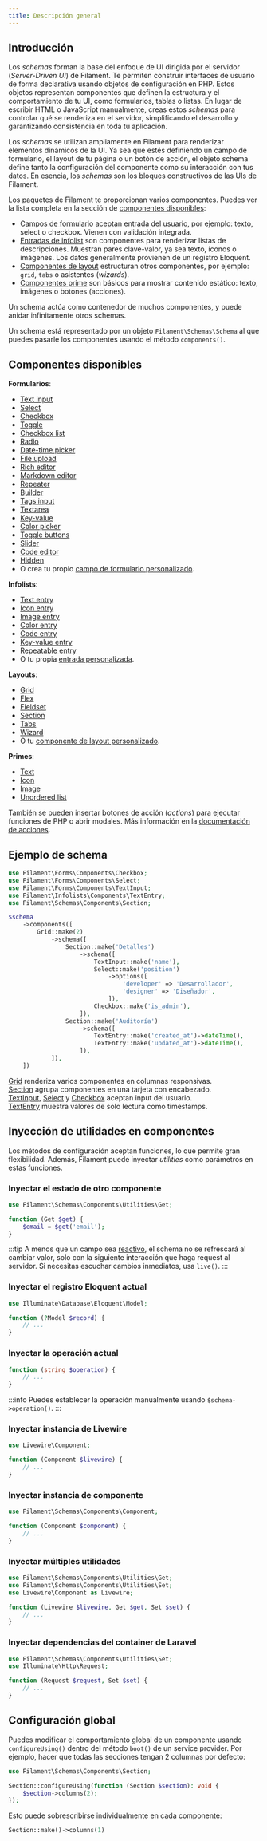 ```yaml
---
title: Descripción general
---
```


## Introducción

Los *schemas* forman la base del enfoque de UI dirigida por el servidor (*Server-Driven UI*) de Filament. Te permiten construir interfaces de usuario de forma declarativa usando objetos de configuración en PHP. Estos objetos representan componentes que definen la estructura y el comportamiento de tu UI, como formularios, tablas o listas. En lugar de escribir HTML o JavaScript manualmente, creas estos *schemas* para controlar qué se renderiza en el servidor, simplificando el desarrollo y garantizando consistencia en toda tu aplicación.

Los *schemas* se utilizan ampliamente en Filament para renderizar elementos dinámicos de la UI. Ya sea que estés definiendo un campo de formulario, el layout de tu página o un botón de acción, el objeto schema define tanto la configuración del componente como su interacción con tus datos. En esencia, los *schemas* son los bloques constructivos de las UIs de Filament.

Los paquetes de Filament te proporcionan varios componentes. Puedes ver la lista completa en la sección de [componentes disponibles](#componentes-disponibles):

- [Campos de formulario](../forms) aceptan entrada del usuario, por ejemplo: texto, select o checkbox. Vienen con validación integrada.
- [Entradas de infolist](../infolists) son componentes para renderizar listas de descripciones. Muestran pares clave-valor, ya sea texto, íconos o imágenes. Los datos generalmente provienen de un registro Eloquent.
- [Componentes de layout](layouts) estructuran otros componentes, por ejemplo: `grid`, `tabs` o asistentes (*wizards*).
- [Componentes prime](primes) son básicos para mostrar contenido estático: texto, imágenes o botones (acciones).

Un schema actúa como contenedor de muchos componentes, y puede anidar infinitamente otros schemas.

Un schema está representado por un objeto `Filament\Schemas\Schema` al que puedes pasarle los componentes usando el método `components()`.

## Componentes disponibles

**Formularios**:

- [Text input](../forms/text-input)  
- [Select](../forms/select)  
- [Checkbox](../forms/checkbox)  
- [Toggle](../forms/toggle)  
- [Checkbox list](../forms/checkbox-list)  
- [Radio](../forms/radio)  
- [Date-time picker](../forms/date-time-picker)  
- [File upload](../forms/file-upload)  
- [Rich editor](../forms/rich-editor)  
- [Markdown editor](../forms/markdown-editor)  
- [Repeater](../forms/repeater)  
- [Builder](../forms/builder)  
- [Tags input](../forms/tags-input)  
- [Textarea](../forms/textarea)  
- [Key-value](../forms/key-value)  
- [Color picker](../forms/color-picker)  
- [Toggle buttons](../forms/toggle-buttons)  
- [Slider](../forms/slider)  
- [Code editor](../forms/code-editor)  
- [Hidden](../forms/hidden)  
- O crea tu propio [campo de formulario personalizado](../forms/custom-fields).  

**Infolists**:

- [Text entry](../infolists/text-entry)  
- [Icon entry](../infolists/icon-entry)  
- [Image entry](../infolists/image-entry)  
- [Color entry](../infolists/color-entry)  
- [Code entry](../infolists/code-entry)  
- [Key-value entry](../infolists/key-value-entry)  
- [Repeatable entry](../infolists/repeatable-entry)  
- O tu propia [entrada personalizada](../infolists/custom-entries).  

**Layouts**:

- [Grid](layouts#grid-component)  
- [Flex](layouts#flex-component)  
- [Fieldset](layouts#fieldset-component)  
- [Section](sections)  
- [Tabs](tabs)  
- [Wizard](wizards)  
- O tu [componente de layout personalizado](custom-components#custom-layout-components).  

**Primes**:

- [Text](primes#text-component)  
- [Icon](primes#icon-component)  
- [Image](primes#image-component)  
- [Unordered list](primes#unordered-list-component)  

También se pueden insertar botones de acción (*actions*) para ejecutar funciones de PHP o abrir modales. Más información en la [documentación de acciones](../actions).

## Ejemplo de schema

```php
use Filament\Forms\Components\Checkbox;
use Filament\Forms\Components\Select;
use Filament\Forms\Components\TextInput;
use Filament\Infolists\Components\TextEntry;
use Filament\Schemas\Components\Section;

$schema
    ->components([
        Grid::make(2)
            ->schema([
                Section::make('Detalles')
                    ->schema([
                        TextInput::make('name'),
                        Select::make('position')
                            ->options([
                                'developer' => 'Desarrollador',
                                'designer' => 'Diseñador',
                            ]),
                        Checkbox::make('is_admin'),
                    ]),
                Section::make('Auditoría')
                    ->schema([
                        TextEntry::make('created_at')->dateTime(),
                        TextEntry::make('updated_at')->dateTime(),
                    ]),
            ]),
    ])
```

[Grid](layouts#grid-component) renderiza varios componentes en columnas responsivas.  
[Section](sections) agrupa componentes en una tarjeta con encabezado.  
[TextInput](../forms/text-input), [Select](../forms/select) y [Checkbox](../forms/checkbox) aceptan input del usuario.  
[TextEntry](../infolists/text-entry) muestra valores de solo lectura como timestamps.

## Inyección de utilidades en componentes

Los métodos de configuración aceptan funciones, lo que permite gran flexibilidad. Además, Filament puede inyectar *utilities* como parámetros en estas funciones.

### Inyectar el estado de otro componente

```php
use Filament\Schemas\Components\Utilities\Get;

function (Get $get) {
    $email = $get('email');
}
```

:::tip
A menos que un campo sea [reactivo](../forms/overview#the-basics-of-reactivity), el schema no se refrescará al cambiar valor, solo con la siguiente interacción que haga request al servidor. Si necesitas escuchar cambios inmediatos, usa `live()`.
:::

### Inyectar el registro Eloquent actual

```php
use Illuminate\Database\Eloquent\Model;

function (?Model $record) {
    // ...
}
```

### Inyectar la operación actual

```php
function (string $operation) {
    // ...
}
```

:::info
Puedes establecer la operación manualmente usando `$schema->operation()`.
:::

### Inyectar instancia de Livewire

```php
use Livewire\Component;

function (Component $livewire) {
    // ...
}
```

### Inyectar instancia de componente

```php
use Filament\Schemas\Components\Component;

function (Component $component) {
    // ...
}
```

### Inyectar múltiples utilidades

```php
use Filament\Schemas\Components\Utilities\Get;
use Filament\Schemas\Components\Utilities\Set;
use Livewire\Component as Livewire;

function (Livewire $livewire, Get $get, Set $set) {
    // ...
}
```

### Inyectar dependencias del container de Laravel

```php
use Filament\Schemas\Components\Utilities\Set;
use Illuminate\Http\Request;

function (Request $request, Set $set) {
    // ...
}
```

## Configuración global

Puedes modificar el comportamiento global de un componente usando `configureUsing()` dentro del método `boot()` de un service provider. Por ejemplo, hacer que todas las secciones tengan 2 columnas por defecto:

```php
use Filament\Schemas\Components\Section;

Section::configureUsing(function (Section $section): void {
    $section->columns(2);
});
```

Esto puede sobrescribirse individualmente en cada componente:

```php
Section::make()->columns(1)
```
